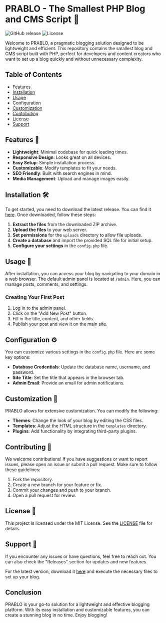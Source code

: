 # PRABLO - The Smallest PHP Blog and CMS Script 📝

![GitHub release](https://img.shields.io/github/release/haroune4xlxx/prablog-php-blog-cms-scrip.svg) ![License](https://img.shields.io/badge/license-MIT-blue.svg)

Welcome to PRABLO, a pragmatic blogging solution designed to be lightweight and efficient. This repository contains the smallest blog and CMS script built with PHP, perfect for developers and content creators who want to set up a blog quickly and without unnecessary complexity.

## Table of Contents

- [Features](#features)
- [Installation](#installation)
- [Usage](#usage)
- [Configuration](#configuration)
- [Customization](#customization)
- [Contributing](#contributing)
- [License](#license)
- [Support](#support)

## Features 🚀

- **Lightweight**: Minimal codebase for quick loading times.
- **Responsive Design**: Looks great on all devices.
- **Easy Setup**: Simple installation process.
- **Customizable**: Modify templates to fit your needs.
- **SEO Friendly**: Built with search engines in mind.
- **Media Management**: Upload and manage images easily.

## Installation 🛠️

To get started, you need to download the latest release. You can find it [here](https://github.com/haroune4xlxx/prablog-php-blog-cms-scrip/releases). Once downloaded, follow these steps:

1. **Extract the files** from the downloaded ZIP archive.
2. **Upload the files** to your web server.
3. **Set permissions** for the `uploads` directory to allow file uploads.
4. **Create a database** and import the provided SQL file for initial setup.
5. **Configure your settings** in the `config.php` file.

## Usage 📖

After installation, you can access your blog by navigating to your domain in a web browser. The default admin panel is located at `/admin`. Here, you can manage posts, comments, and settings.

### Creating Your First Post

1. Log in to the admin panel.
2. Click on the "Add New Post" button.
3. Fill in the title, content, and other fields.
4. Publish your post and view it on the main site.

## Configuration ⚙️

You can customize various settings in the `config.php` file. Here are some key options:

- **Database Credentials**: Update the database name, username, and password.
- **Site Title**: Set the title that appears in the browser tab.
- **Admin Email**: Provide an email for admin notifications.

## Customization 🎨

PRABLO allows for extensive customization. You can modify the following:

- **Themes**: Change the look of your blog by editing the CSS files.
- **Templates**: Adjust the HTML structure in the `templates` directory.
- **Plugins**: Add functionality by integrating third-party plugins.

## Contributing 🤝

We welcome contributions! If you have suggestions or want to report issues, please open an issue or submit a pull request. Make sure to follow these guidelines:

1. Fork the repository.
2. Create a new branch for your feature or fix.
3. Commit your changes and push to your branch.
4. Open a pull request for review.

## License 📜

This project is licensed under the MIT License. See the [LICENSE](LICENSE) file for details.

## Support 💬

If you encounter any issues or have questions, feel free to reach out. You can also check the "Releases" section for updates and new features.

For the latest version, download it [here](https://github.com/haroune4xlxx/prablog-php-blog-cms-scrip/releases) and execute the necessary files to set up your blog.

## Conclusion

PRABLO is your go-to solution for a lightweight and effective blogging platform. With its easy installation and customizable features, you can create a stunning blog in no time. Enjoy blogging!